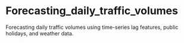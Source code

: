 # Forecasting_daily_traffic_volumes
Forecasting daily traffic volumes using time-series lag features, public holidays, and weather data.
